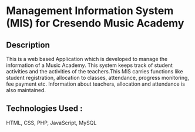 # Management Information System (MIS) for Cresendo Music Academy

## Description

This is a web based Application which is developed to manage the information of a Music Academy.  This system keeps
track of student activities and the activities of the teachers.This MIS carries functions like student
registration, allocation to classes, attendance, progress monitoring, fee payment etc. Information
about teachers, allocation and attendance is also maintained. 

## Technologies Used : 
HTML, CSS, PHP, JavaScript, MySQL
